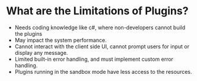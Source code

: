 # What are the Limitations of Plugins?
- Needs coding knowledge like c#, where non-developers cannot build the plugins
- May impact the system performance.
- Cannot interact with the client side UI, cannot prompt users for input or display any message.
- Limited built-in error handling, and must implement custom error handling.
- Plugins running in the sandbox mode have less access to the resources.